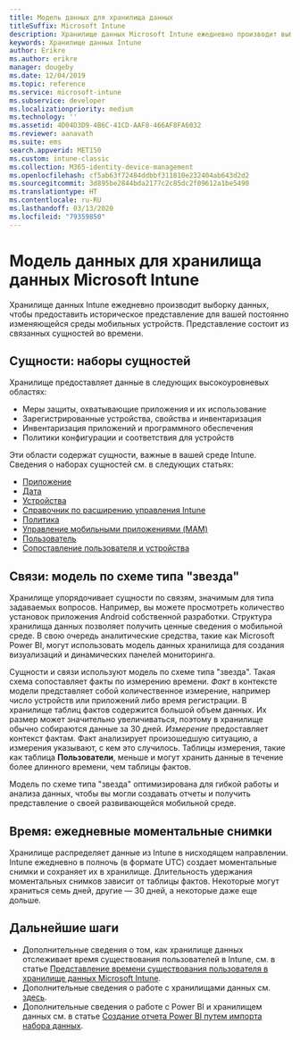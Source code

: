 ```yaml
---
title: Модель данных для хранилища данных
titleSuffix: Microsoft Intune
description: Хранилище данных Microsoft Intune ежедневно производит выборку данных, чтобы предоставить историческое представление для вашей постоянно изменяющейся мобильной среды.
keywords: Хранилище данных Intune
author: Erikre
ms.author: erikre
manager: dougeby
ms.date: 12/04/2019
ms.topic: reference
ms.service: microsoft-intune
ms.subservice: developer
ms.localizationpriority: medium
ms.technology: ''
ms.assetid: 4D04D3D9-4B6C-41CD-AAF8-466AF8FA6032
ms.reviewer: aanavath
ms.suite: ems
search.appverid: MET150
ms.custom: intune-classic
ms.collection: M365-identity-device-management
ms.openlocfilehash: cf5ab63f72484ddbbf311810e232404ab643d2d2
ms.sourcegitcommit: 3d895be2844bda2177c2c85dc2f09612a1be5490
ms.translationtype: HT
ms.contentlocale: ru-RU
ms.lasthandoff: 03/13/2020
ms.locfileid: "79359850"
---
```

# <a name="microsoft-intune-data-warehouse-data-model"></a>Модель данных для хранилища данных Microsoft Intune

Хранилище данных Intune ежедневно производит выборку данных, чтобы предоставить историческое представление для вашей постоянно изменяющейся среды мобильных устройств. Представление состоит из связанных сущностей во времени.

## <a name="entities-entity-sets"></a>Сущности: наборы сущностей

Хранилище предоставляет данные в следующих высокоуровневых областях:

- Меры защиты, охватывающие приложения и их использование
- Зарегистрированные устройства, свойства и инвентаризация
- Инвентаризация приложений и программного обеспечения
- Политики конфигурации и соответствия для устройств

Эти области содержат сущности, важные в вашей среде Intune. Сведения о наборах сущностей см. в следующих статьях:

- [Приложение](reports-ref-application.md)
- [Дата](reports-ref-date.md)
- [Устройства](reports-ref-devices.md)
- [Справочник по расширению управления Intune](reports-ref-intunemanagementextension.md)
- [Политика](reports-ref-policy.md)
- [Управление мобильными приложениями (MAM)](../apps/app-management.md)
- [Пользователь](reports-ref-user.md)
- [Сопоставление пользователя и устройства](reports-ref-user-device.md)

## <a name="relationships-star-schema-model"></a>Связи: модель по схеме типа "звезда"

Хранилище упорядочивает сущности по связям, значимым для типа задаваемых вопросов. Например, вы можете просмотреть количество установок приложения Android собственной разработки. Структура хранилища данных позволяет получить ценные сведения о мобильной среде. В свою очередь аналитические средства, такие как Microsoft Power BI, могут использовать модель данных хранилища для создания визуализаций и динамических панелей мониторинга.

Сущности и связи используют модель по схеме типа "звезда". Такая схема сопоставляет факты по измерению времени. *Факт* в контексте модели представляет собой количественное измерение, например число устройств или приложений либо время регистрации. В хранилище таблиц фактов содержится большой объем данных. Их размер может значительно увеличиваться, поэтому в хранилище обычно собираются данные за 30 дней. *Измерение* предоставляет контекст фактам. Факт анализирует произошедшую ситуацию, а измерения указывают, с кем это случилось. Таблицы измерения, такие как таблица **Пользователи**, меньше и могут хранить данные в течение более длинного времени, чем таблицы фактов.

Модель по схеме типа "звезда" оптимизирована для гибкой работы и анализа данных, чтобы вы могли создавать отчеты и получить представление о своей развивающейся мобильной среде.

## <a name="time-daily-snapshots"></a>Время: ежедневные моментальные снимки

Хранилище распределяет данные из Intune в нисходящем направлении. Intune ежедневно в полночь (в формате UTC) создает моментальные снимки и сохраняет их в хранилище. Длительность удержания моментальных снимков зависит от таблицы фактов. Некоторые могут храниться семь дней, другие — 30 дней, а некоторые даже еще дольше.

## <a name="next-steps"></a>Дальнейшие шаги

- Дополнительные сведения о том, как хранилище данных отслеживает время существования пользователей в Intune, см. в статье [Представление времени существования пользователя в хранилище данных Microsoft Intune](reports-ref-user-timeline.md).
- Дополнительные сведения о работе с хранилищами данных см. [здесь](https://www.codeproject.com/Articles/652108/Create-First-Data-WareHouse).
- Дополнительные сведения о работе с Power BI и хранилищем данных см. в статье [Создание отчета Power BI путем импорта набора данных](https://powerbi.microsoft.com/documentation/powerbi-service-create-a-new-report/). 
